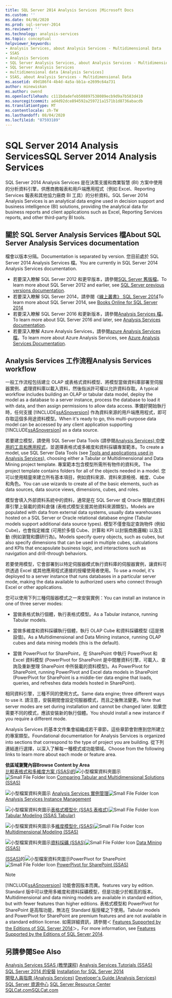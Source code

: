 ```yaml
---
title: SQL Server 2014 Analysis Services |Microsoft Docs
ms.custom: ''
ms.date: 04/06/2020
ms.prod: sql-server-2014
ms.reviewer: ''
ms.technology: analysis-services
ms.topic: conceptual
helpviewer_keywords:
- Analysis Services, about Analysis Services - Multidimensional Data
- SSAS
- Analysis Services
- SQL Server Analysis Services, about Analysis Services - Multidimensional Data
- SQL Server Analysis Services
- multidimensional data [Analysis Services]
- SSAS, about Analysis Services - Multidimensional Data
ms.assetid: 49d186f4-4b4d-4a5a-bb1a-e2699c64a731
author: minewiskan
ms.author: owend
ms.openlocfilehash: c111bdadefeb508897538089ecb9d9a7b583d410
ms.sourcegitcommit: ad4d92dce894592a259721a1571b1d8736abacdb
ms.translationtype: MT
ms.contentlocale: zh-TW
ms.lasthandoff: 08/04/2020
ms.locfileid: "87593189"
---
```

# <a name="sql-server-2014-analysis-services"></a><span data-ttu-id="de806-102">SQL Server 2014 Analysis Services</span><span class="sxs-lookup"><span data-stu-id="de806-102">SQL Server 2014 Analysis Services</span></span>

  <span data-ttu-id="de806-103">SQL Server 2014 Analysis Services 是在決策支援和商業智慧 (BI) 方案中使用的分析資料引擎，供應商務報表和用戶端應用程式（例如 Excel、Reporting Services 報表和其他協力廠商 BI 工具）的分析資料。</span><span class="sxs-lookup"><span data-stu-id="de806-103">SQL Server 2014 Analysis Services is an analytical data engine used in decision support and business intelligence (BI) solutions, providing the analytical data for business reports and client applications such as Excel, Reporting Services reports, and other third-party BI tools.</span></span> 

## <a name="about-sql-server-analysis-services-documentation"></a><span data-ttu-id="de806-104">關於 SQL Server Analysis Services 檔</span><span class="sxs-lookup"><span data-stu-id="de806-104">About SQL Server Analysis Services documentation</span></span>

<span data-ttu-id="de806-105">檔會以版本分隔。</span><span class="sxs-lookup"><span data-stu-id="de806-105">Documentation is separated by version.</span></span> <span data-ttu-id="de806-106">您目前處於 SQL Server 2014 Analysis Services 檔。</span><span class="sxs-lookup"><span data-stu-id="de806-106">You are currently in SQL Server 2014 Analysis Services documentation.</span></span>

- <span data-ttu-id="de806-107">若要深入瞭解 SQL Server 2012 和更早版本，請參閱[SQL Server 舊版檔](https://docs.microsoft.com/previous-versions/sql/)。</span><span class="sxs-lookup"><span data-stu-id="de806-107">To learn more about SQL Server 2012 and earlier, see [SQL Server previous versions documentation](https://docs.microsoft.com/previous-versions/sql/).</span></span>
- <span data-ttu-id="de806-108">若要深入瞭解 SQL Server 2014，請參閱《[線上叢書》 SQL Server 2014](../index.yml)</span><span class="sxs-lookup"><span data-stu-id="de806-108">To learn more about SQL Server 2014, see [Books Online for SQL Server 2014](../index.yml)</span></span>
- <span data-ttu-id="de806-109">若要深入瞭解 SQL Server 2016 和更新版本，請參閱[Analysis Services 檔](https://docs.microsoft.com/analysis-services/)。</span><span class="sxs-lookup"><span data-stu-id="de806-109">To learn more about SQL Server 2016 and later, see [Analysis Services documentation](https://docs.microsoft.com/analysis-services/).</span></span>
- <span data-ttu-id="de806-110">若要深入瞭解 Azure Analysis Services，請參閱[azure Analysis Services 檔](https://docs.microsoft.com/azure/analysis-services/)。</span><span class="sxs-lookup"><span data-stu-id="de806-110">To learn more about Azure Analysis Services, see [Azure Analysis Services Documentation](https://docs.microsoft.com/azure/analysis-services/).</span></span>

## <a name="analysis-services-workflow"></a><span data-ttu-id="de806-111">Analysis Services 工作流程</span><span class="sxs-lookup"><span data-stu-id="de806-111">Analysis Services workflow</span></span>

<span data-ttu-id="de806-112">一般工作流程包括建立 OLAP 或表格式資料模型、將模型當做資料庫部署至伺服器實例、處理資料庫以載入資料，然後指派許可權以允許資料存取。</span><span class="sxs-lookup"><span data-stu-id="de806-112">A typical workflow includes building an OLAP or tabular data model, deploy the model as a database to a server instance, process the database to load it with data, and then assign permissions to allow data access.</span></span> <span data-ttu-id="de806-113">準備好開始執行時，任何支援 [!INCLUDE[ssASnoversion](../includes/ssasnoversion-md.md)] 作為資料來源的用戶端應用程式，即可存取這個多用途資料模型。</span><span class="sxs-lookup"><span data-stu-id="de806-113">When it's ready to go, this multi-purpose data model can be accessed by any client application supporting [!INCLUDE[ssASnoversion](../includes/ssasnoversion-md.md)] as a data source.</span></span>  
  
 <span data-ttu-id="de806-114">若要建立模型，請使用 SQL Server Data Tools (請參閱[Analysis Services) 中使用的工具和應用程式](tools-and-applications-used-in-analysis-services.md)，並選擇表格式或多維度和資料採礦專案範本。</span><span class="sxs-lookup"><span data-stu-id="de806-114">To create a model, use SQL Server Data Tools (see [Tools and applications used in Analysis Services](tools-and-applications-used-in-analysis-services.md)), choosing either a Tabular or Multidimensional and Data Mining project template.</span></span> <span data-ttu-id="de806-115">專案範本包含模型所需所有物件的資料夾。</span><span class="sxs-lookup"><span data-stu-id="de806-115">The project template contains folders for all of the objects needed in a model.</span></span> <span data-ttu-id="de806-116">您可以使用精靈來建立所有基本項目，例如資料來源、資料來源檢視、維度、Cube 和角色。</span><span class="sxs-lookup"><span data-stu-id="de806-116">You can use wizards to create all of the basic elements, such as data sources, data source views, dimensions, cubes, and roles.</span></span>  
  
 <span data-ttu-id="de806-117">模型會填入外部資料系統中的資料，通常是在 SQL Server 或 Oracle 關聯式資料庫引擎上裝載的資料倉儲 (表格式模型支援其他資料來源類型)。</span><span class="sxs-lookup"><span data-stu-id="de806-117">Models are populated with data from external data systems, usually data warehouses hosted on a SQL Server or Oracle relational database engine (Tabular models support additional data source types).</span></span> <span data-ttu-id="de806-118">模型不僅會指定查詢物件 (例如 Cube)，也會指定維度 (可用於多個 Cube、計算和 KPI 以封裝商務邏輯) 以及互動 (例如瀏覽和鑽研行為)。</span><span class="sxs-lookup"><span data-stu-id="de806-118">Models specify query objects, such as cubes, but also specify dimensions that can be used in multiple cubes, calculations and KPIs that encapsulate business logic, and interactions such as navigation and drill-through behaviors.</span></span>  
  
 <span data-ttu-id="de806-119">若要使用模型，它會部署到以特定伺服器模式執行資料庫的伺服器實例，讓資料可供透過 Excel 或其他應用程式連接的授權使用者使用。</span><span class="sxs-lookup"><span data-stu-id="de806-119">To use a model, it's deployed to a server instance that runs databases in a particular server mode, making the data available to authorized users who connect through Excel or other applications.</span></span>  
  
 <span data-ttu-id="de806-120">您可以使用下列三種伺服器模式之一來安裝實例：</span><span class="sxs-lookup"><span data-stu-id="de806-120">You can install an instance in one of three server modes:</span></span>  
  
-   <span data-ttu-id="de806-121">當做表格式執行個體，執行表格式模型。</span><span class="sxs-lookup"><span data-stu-id="de806-121">As a Tabular instance, running Tabular models.</span></span>  
  
-   <span data-ttu-id="de806-122">當做多維度和資料採礦執行個體，執行 OLAP Cube 和資料採礦模型 (這是預設值)。</span><span class="sxs-lookup"><span data-stu-id="de806-122">As a Multidimensional and Data Mining instance, running OLAP cubes and data mining models (this is the default).</span></span>  
  
-   <span data-ttu-id="de806-123">當做 PowerPivot for SharePoint，在 SharePoint 中執行 PowerPivot 和 Excel 資料模型 (PowerPivot for SharePoint 是中間層資料引擎，可載入、查詢及重新整理 SharePoint 中所裝載的資料模型)。</span><span class="sxs-lookup"><span data-stu-id="de806-123">As PowerPivot for SharePoint, running PowerPivot and Excel data models in SharePoint (PowerPivot for SharePoint is a middle-tier data engine that loads, queries, and refreshes data models hosted in SharePoint).</span></span>  
  
 <span data-ttu-id="de806-124">相同資料引擎，三種不同的使用方式。</span><span class="sxs-lookup"><span data-stu-id="de806-124">Same data engine; three different ways to use it.</span></span> <span data-ttu-id="de806-125">請注意，安裝期間會設定伺服器模式，而且之後無法變更。</span><span class="sxs-lookup"><span data-stu-id="de806-125">Note that server modes are set during installation and cannot be changed later.</span></span> <span data-ttu-id="de806-126">如果您需要不同的模式，應該安裝新的執行個體。</span><span class="sxs-lookup"><span data-stu-id="de806-126">You should install a new instance if you require a different mode.</span></span>  
  
 <span data-ttu-id="de806-127">Analysis Services 的基本文件集會組織成若干章節，這些章節會對應到您所建立的專案類型。</span><span class="sxs-lookup"><span data-stu-id="de806-127">Foundational documentation for Analysis Services is organized into sections that correspond to the type of project you are building.</span></span> <span data-ttu-id="de806-128">從下列連結進行選擇，以深入了解每一種模式或功能領域。</span><span class="sxs-lookup"><span data-stu-id="de806-128">Choose from the following links to learn more about each mode or feature area.</span></span>  
  
 <span data-ttu-id="de806-129">**依區域瀏覽內容**</span><span class="sxs-lookup"><span data-stu-id="de806-129">**Browse Content by Area**</span></span>  
 <span data-ttu-id="de806-130">[比較表格式和多維度方案 &#40;SSAS&#41;的](comparing-tabular-and-multidimensional-solutions-ssas.md)![小型檔案資料夾圖示](../../2014/integration-services/media/filefolder-small.gif "小型檔案資料夾圖示")</span><span class="sxs-lookup"><span data-stu-id="de806-130">![Small File Folder Icon](../../2014/integration-services/media/filefolder-small.gif "Small File Folder Icon") [Comparing Tabular and Multidimensional Solutions &#40;SSAS&#41;](comparing-tabular-and-multidimensional-solutions-ssas.md)</span></span>  
  
 <span data-ttu-id="de806-131">![小型檔案資料夾圖示](../../2014/integration-services/media/filefolder-small.gif "小型檔案資料夾圖示") [Analysis Services 實例管理](instances/analysis-services-instance-management.md)</span><span class="sxs-lookup"><span data-stu-id="de806-131">![Small File Folder Icon](../../2014/integration-services/media/filefolder-small.gif "Small File Folder Icon") [Analysis Services Instance Management](instances/analysis-services-instance-management.md)</span></span>  
  
 <span data-ttu-id="de806-132">![小型檔案資料夾圖示](../../2014/integration-services/media/filefolder-small.gif "小型檔案資料夾圖示")[表格式模型化 &#40;SSAS 表格式&#41;](tabular-models/tabular-models-ssas.md)</span><span class="sxs-lookup"><span data-stu-id="de806-132">![Small File Folder Icon](../../2014/integration-services/media/filefolder-small.gif "Small File Folder Icon") [Tabular Modeling &#40;SSAS Tabular&#41;](tabular-models/tabular-models-ssas.md)</span></span>  
  
 <span data-ttu-id="de806-133">![小型檔案資料夾圖示](../../2014/integration-services/media/filefolder-small.gif "小型檔案資料夾圖示")多[維度模型化 &#40;SSAS&#41;](multidimensional-models/multidimensional-models-ssas.md)</span><span class="sxs-lookup"><span data-stu-id="de806-133">![Small File Folder Icon](../../2014/integration-services/media/filefolder-small.gif "Small File Folder Icon") [Multidimensional Modeling &#40;SSAS&#41;](multidimensional-models/multidimensional-models-ssas.md)</span></span>  
  
 <span data-ttu-id="de806-134">![小型檔案資料夾圖示](../../2014/integration-services/media/filefolder-small.gif "小型檔案資料夾圖示")[資料採礦 &#40;SSAS&#41;](data-mining/data-mining-ssas.md)</span><span class="sxs-lookup"><span data-stu-id="de806-134">![Small File Folder Icon](../../2014/integration-services/media/filefolder-small.gif "Small File Folder Icon") [Data Mining &#40;SSAS&#41;](data-mining/data-mining-ssas.md)</span></span>  
  
 <span data-ttu-id="de806-135">[&#40;SSAS&#41;](power-pivot-sharepoint/power-pivot-for-sharepoint-ssas.md)的![小型檔案資料夾圖示](../../2014/integration-services/media/filefolder-small.gif "小型檔案資料夾圖示")PowerPivot for SharePoint</span><span class="sxs-lookup"><span data-stu-id="de806-135">![Small File Folder Icon](../../2014/integration-services/media/filefolder-small.gif "Small File Folder Icon") [PowerPivot for SharePoint &#40;SSAS&#41;](power-pivot-sharepoint/power-pivot-for-sharepoint-ssas.md)</span></span>  
  
> [!NOTE]  
>  [!INCLUDE[ssASnoversion](../includes/ssasnoversion-md.md)] <span data-ttu-id="de806-136">功能會因版本而異。</span><span class="sxs-lookup"><span data-stu-id="de806-136">features vary by edition.</span></span> <span data-ttu-id="de806-137">Standard 版中可以使用多維度和資料採礦模型，但是功能少於較高的版本。</span><span class="sxs-lookup"><span data-stu-id="de806-137">Multidimensional and data mining models are available in standard edition, but with fewer features than higher editions.</span></span> <span data-ttu-id="de806-138">表格式模型和 PowerPivot for SharePoint 是高階功能，無法在 Standard 版授權之下使用。</span><span class="sxs-lookup"><span data-stu-id="de806-138">Tabular models and PowerPivot for SharePoint are premium features and are not available in a standard edition license.</span></span> <span data-ttu-id="de806-139">如需詳細資訊，請參閱＜ [Features Supported by the Editions of SQL Server 2014](../../2014/getting-started/features-supported-by-the-editions-of-sql-server-2014.md)＞。</span><span class="sxs-lookup"><span data-stu-id="de806-139">For more information, see [Features Supported by the Editions of SQL Server 2014](../../2014/getting-started/features-supported-by-the-editions-of-sql-server-2014.md).</span></span>  
  
## <a name="see-also"></a><span data-ttu-id="de806-140">另請參閱</span><span class="sxs-lookup"><span data-stu-id="de806-140">See Also</span></span>  
 <span data-ttu-id="de806-141">[Analysis Services SSAS &#40;教學課程&#41;](analysis-services-tutorials-ssas.md) </span><span class="sxs-lookup"><span data-stu-id="de806-141">[Analysis Services Tutorials &#40;SSAS&#41;](analysis-services-tutorials-ssas.md) </span></span>  
 <span data-ttu-id="de806-142">[SQL Server 2014 的安裝](../database-engine/install-windows/installation-for-sql-server.md) </span><span class="sxs-lookup"><span data-stu-id="de806-142">[Installation for SQL Server 2014](../database-engine/install-windows/installation-for-sql-server.md) </span></span>  
 <span data-ttu-id="de806-143">[開發人員指南 &#40;Analysis Services&#41;](analysis-services-developer-documentation.md) </span><span class="sxs-lookup"><span data-stu-id="de806-143">[Developer's Guide &#40;Analysis Services&#41;](analysis-services-developer-documentation.md) </span></span>  
 <span data-ttu-id="de806-144">[SQL Server 資源中心](https://go.microsoft.com/fwlink/?linkID=219676) </span><span class="sxs-lookup"><span data-stu-id="de806-144">[SQL Server Resource Center](https://go.microsoft.com/fwlink/?linkID=219676) </span></span>  
 [<span data-ttu-id="de806-145">SQLCat.com</span><span class="sxs-lookup"><span data-stu-id="de806-145">SQLCat.com</span></span>](https://go.microsoft.com/fwlink/?linkID=220963)  
  
  
